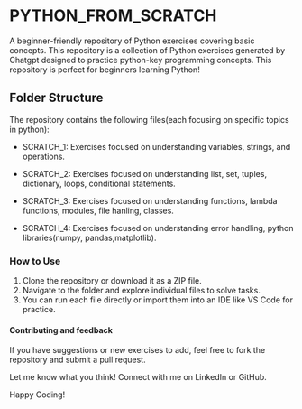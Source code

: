 # PYTHON_FROM_SCRATCH
A beginner-friendly repository of Python exercises covering basic concepts. This repository is a collection of Python exercises generated by Chatgpt designed to practice python-key programming concepts. This repository is perfect for beginners learning Python!

## Folder Structure
The repository contains the following files(each focusing on specific topics in python):
- SCRATCH_1: Exercises focused on understanding variables, strings, and operations.

- SCRATCH_2: Exercises focused on understanding list, set, tuples, dictionary, loops, conditional statements.

- SCRATCH_3: Exercises focused on understanding functions, lambda functions, modules, file hanling, classes.

- SCRATCH_4: Exercises focused on understanding error handling, python libraries(numpy, pandas,matplotlib).

### How to Use
1. Clone the repository or download it as a ZIP file.
2. Navigate to the folder and explore individual files to solve tasks.
3. You can run each file directly or import them into an IDE like VS Code for practice.

#### Contributing and feedback
If you have suggestions or new exercises to add, feel free to fork the repository and submit a pull request.

Let me know what you think! Connect with me on LinkedIn or GitHub.

Happy Coding!
